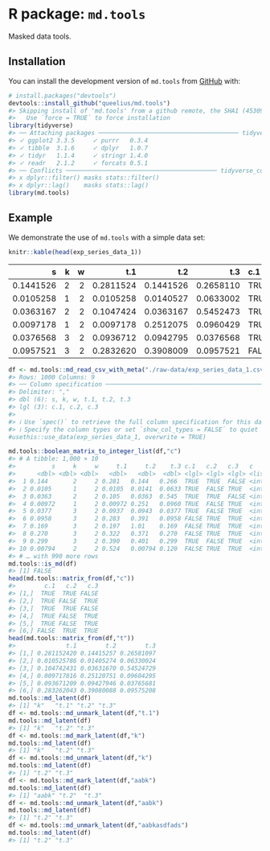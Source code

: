 
<!-- README.md is generated from README.Rmd. Please edit that file -->

# R package: `md.tools`

<!-- badges: start -->
<!-- badges: end -->

Masked data tools.

## Installation

You can install the development version of `md.tools` from
[GitHub](https://github.com/) with:

``` r
# install.packages("devtools")
devtools::install_github("queelius/md.tools")
#> Skipping install of 'md.tools' from a github remote, the SHA1 (453091e3) has not changed since last install.
#>   Use `force = TRUE` to force installation
library(tidyverse)
#> ── Attaching packages ─────────────────────────────────────── tidyverse 1.3.1 ──
#> ✓ ggplot2 3.3.5     ✓ purrr   0.3.4
#> ✓ tibble  3.1.6     ✓ dplyr   1.0.7
#> ✓ tidyr   1.1.4     ✓ stringr 1.4.0
#> ✓ readr   2.1.2     ✓ forcats 0.5.1
#> ── Conflicts ────────────────────────────────────────── tidyverse_conflicts() ──
#> x dplyr::filter() masks stats::filter()
#> x dplyr::lag()    masks stats::lag()
library(md.tools)
```

## Example

We demonstrate the use of `md.tools` with a simple data set:

``` r
knitr::kable(head(exp_series_data_1))
```

|         s |   k |   w |       t.1 |       t.2 |       t.3 | c.1   | c.2   | c.3   |
|----------:|----:|----:|----------:|----------:|----------:|:------|:------|:------|
| 0.1441526 |   2 |   2 | 0.2811524 | 0.1441526 | 0.2658110 | TRUE  | TRUE  | FALSE |
| 0.0105258 |   1 |   2 | 0.0105258 | 0.0140527 | 0.0633002 | TRUE  | FALSE | TRUE  |
| 0.0363167 |   2 |   2 | 0.1047424 | 0.0363167 | 0.5452473 | TRUE  | TRUE  | FALSE |
| 0.0097178 |   1 |   2 | 0.0097178 | 0.2512075 | 0.0960429 | TRUE  | FALSE | TRUE  |
| 0.0376568 |   3 |   2 | 0.0936712 | 0.0942795 | 0.0376568 | TRUE  | FALSE | TRUE  |
| 0.0957521 |   3 |   2 | 0.2832620 | 0.3908009 | 0.0957521 | FALSE | TRUE  | TRUE  |

``` r
df <- md.tools::md_read_csv_with_meta("./raw-data/exp_series_data_1.csv")
#> Rows: 1000 Columns: 9
#> ── Column specification ────────────────────────────────────────────────────────
#> Delimiter: ","
#> dbl (6): s, k, w, t.1, t.2, t.3
#> lgl (3): c.1, c.2, c.3
#> 
#> ℹ Use `spec()` to retrieve the full column specification for this data.
#> ℹ Specify the column types or set `show_col_types = FALSE` to quiet this message.
#usethis::use_data(exp_series_data_1, overwrite = TRUE)
```

``` r
md.tools::boolean_matrix_to_integer_list(df,"c")
#> # A tibble: 1,000 × 10
#>          s     k     w     t.1     t.2    t.3 c.1   c.2   c.3   c        
#>      <dbl> <dbl> <dbl>   <dbl>   <dbl>  <dbl> <lgl> <lgl> <lgl> <list>   
#>  1 0.144       2     2 0.281   0.144   0.266  TRUE  TRUE  FALSE <int [2]>
#>  2 0.0105      1     2 0.0105  0.0141  0.0633 TRUE  FALSE TRUE  <int [2]>
#>  3 0.0363      2     2 0.105   0.0363  0.545  TRUE  TRUE  FALSE <int [2]>
#>  4 0.00972     1     2 0.00972 0.251   0.0960 TRUE  FALSE TRUE  <int [2]>
#>  5 0.0377      3     2 0.0937  0.0943  0.0377 TRUE  FALSE TRUE  <int [2]>
#>  6 0.0958      3     2 0.283   0.391   0.0958 FALSE TRUE  TRUE  <int [2]>
#>  7 0.169       3     2 0.197   1.01    0.169  FALSE TRUE  TRUE  <int [2]>
#>  8 0.270       3     2 0.322   0.371   0.270  FALSE TRUE  TRUE  <int [2]>
#>  9 0.299       3     2 0.390   0.401   0.299  TRUE  FALSE TRUE  <int [2]>
#> 10 0.00794     2     2 0.524   0.00794 0.120  FALSE TRUE  TRUE  <int [2]>
#> # … with 990 more rows
md.tools::is_md(df)
#> [1] FALSE
head(md.tools::matrix_from(df,"c"))
#>        c.1   c.2   c.3
#> [1,]  TRUE  TRUE FALSE
#> [2,]  TRUE FALSE  TRUE
#> [3,]  TRUE  TRUE FALSE
#> [4,]  TRUE FALSE  TRUE
#> [5,]  TRUE FALSE  TRUE
#> [6,] FALSE  TRUE  TRUE
head(md.tools::matrix_from(df,"t"))
#>              t.1        t.2        t.3
#> [1,] 0.281152420 0.14415257 0.26581097
#> [2,] 0.010525786 0.01405274 0.06330024
#> [3,] 0.104742431 0.03631670 0.54524729
#> [4,] 0.009717816 0.25120751 0.09604295
#> [5,] 0.093671209 0.09427946 0.03765681
#> [6,] 0.283262043 0.39080088 0.09575208
md.tools::md_latent(df)
#> [1] "k"   "t.1" "t.2" "t.3"
df <- md.tools::md_unmark_latent(df,"t.1")
md.tools::md_latent(df)
#> [1] "k"   "t.2" "t.3"
df <- md.tools::md_mark_latent(df,"k")
md.tools::md_latent(df)
#> [1] "k"   "t.2" "t.3"
df <- md.tools::md_unmark_latent(df,"k")
md.tools::md_latent(df)
#> [1] "t.2" "t.3"
df <- md.tools::md_mark_latent(df,"aabk")
md.tools::md_latent(df)
#> [1] "aabk" "t.2"  "t.3"
df <- md.tools::md_unmark_latent(df,"aabk")
md.tools::md_latent(df)
#> [1] "t.2" "t.3"
df <- md.tools::md_unmark_latent(df,"aabkasdfads")
md.tools::md_latent(df)
#> [1] "t.2" "t.3"
```
